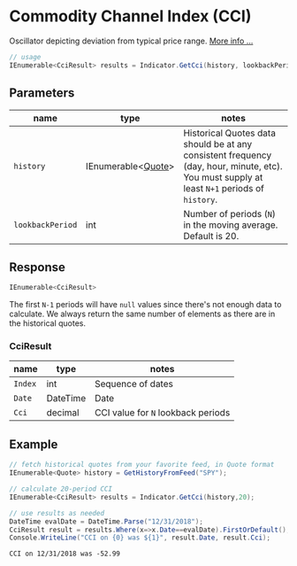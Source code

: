 ﻿# Commodity Channel Index (CCI)

Oscillator depicting deviation from typical price range.
[More info ...](https://school.stockcharts.com/doku.php?id=technical_indicators:commodity_channel_index_cci)

``` C#
// usage
IEnumerable<CciResult> results = Indicator.GetCci(history, lookbackPeriod);  
```

## Parameters

| name | type | notes
| -- |-- |--
| `history` | IEnumerable\<[Quote](/GUIDE.md#Quote)\> | Historical Quotes data should be at any consistent frequency (day, hour, minute, etc).  You must supply at least `N+1` periods of `history`.
| `lookbackPeriod` | int | Number of periods (`N`) in the moving average.  Default is 20.

## Response

``` C#
IEnumerable<CciResult>
```

The first `N-1` periods will have `null` values since there's not enough data to calculate.  We always return the same number of elements as there are in the historical quotes.

### CciResult

| name | type | notes
| -- |-- |--
| `Index` | int | Sequence of dates
| `Date` | DateTime | Date
| `Cci` | decimal | CCI value for `N` lookback periods

## Example

``` C#
// fetch historical quotes from your favorite feed, in Quote format
IEnumerable<Quote> history = GetHistoryFromFeed("SPY");

// calculate 20-period CCI
IEnumerable<CciResult> results = Indicator.GetCci(history,20);

// use results as needed
DateTime evalDate = DateTime.Parse("12/31/2018");
CciResult result = results.Where(x=>x.Date==evalDate).FirstOrDefault();
Console.WriteLine("CCI on {0} was ${1}", result.Date, result.Cci);
```

``` text
CCI on 12/31/2018 was -52.99
```
